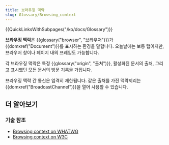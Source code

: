 ```yaml
---
title: 브라우징 맥락
slug: Glossary/Browsing_context
---
```


{{QuickLinksWithSubpages("/ko/docs/Glossary")}}

**브라우징 맥락**은 {{glossary("browser", "브라우저")}}가 {{domxref("Document")}}를 표시하는 환경을 말합니다. 오늘날에는 보통 탭이지만, 브라우저 창이나 페이지 내의 프레임도 가능합니다.

각 브라우징 맥락은 특정 {{glossary("origin", "출처")}}, 활성화된 문서의 출처, 그리고 표시했던 모든 문서의 방문 기록을 가집니다.

브라우징 맥락 간 통신은 엄격히 제한됩니다. 같은 출처를 가진 맥락끼리는 {{domxref("BroadcastChannel")}}을 열어 사용할 수 있습니다.

## 더 알아보기

### 기술 참조

- [Browsing context on WHATWG](https://html.spec.whatwg.org/multipage/browsers.html#windows)
- [Browsing context on W3C](http://w3c.github.io/html/browsers.html#sec-browsing-contexts)
